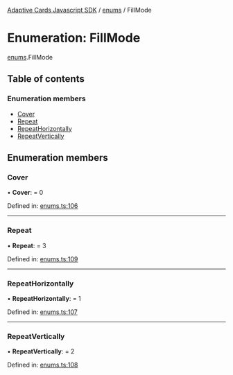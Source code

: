 [Adaptive Cards Javascript SDK](../README.md) / [enums](../modules/enums.md) / FillMode

# Enumeration: FillMode

[enums](../modules/enums.md).FillMode

## Table of contents

### Enumeration members

- [Cover](enums.fillmode.md#cover)
- [Repeat](enums.fillmode.md#repeat)
- [RepeatHorizontally](enums.fillmode.md#repeathorizontally)
- [RepeatVertically](enums.fillmode.md#repeatvertically)

## Enumeration members

### Cover

• **Cover**: = 0

Defined in: [enums.ts:106](https://github.com/microsoft/AdaptiveCards/blob/0938a1f10/source/nodejs/adaptivecards/src/enums.ts#L106)

---

### Repeat

• **Repeat**: = 3

Defined in: [enums.ts:109](https://github.com/microsoft/AdaptiveCards/blob/0938a1f10/source/nodejs/adaptivecards/src/enums.ts#L109)

---

### RepeatHorizontally

• **RepeatHorizontally**: = 1

Defined in: [enums.ts:107](https://github.com/microsoft/AdaptiveCards/blob/0938a1f10/source/nodejs/adaptivecards/src/enums.ts#L107)

---

### RepeatVertically

• **RepeatVertically**: = 2

Defined in: [enums.ts:108](https://github.com/microsoft/AdaptiveCards/blob/0938a1f10/source/nodejs/adaptivecards/src/enums.ts#L108)
